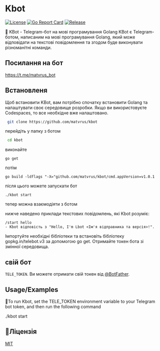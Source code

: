 # Kbot
[![License](https://img.shields.io/badge/license-MIT-blue.svg)](https://github.com/matvrus/kbot/blob/main/LICENSE)
[![Go Report Card](https://goreportcard.com/badge/github.com/matvrus/kbot)](https://goreportcard.com/report/github.com/matvrus/kbot)
[![Release](https://img.shields.io/github/release/matvrus/kbot.svg?style=flat-square)](https://github.com/matvrus/kbot/releases/latest)

🤖 
KBot - Telegram-бот на мові програмування Golang
KBot є Telegram-ботом, написаним на мові програмування Golang, який може відповідати на текстові повідомлення та згодом буде виконувати різноманітні команди.
## Посилання на бот
https://t.me/matvrus_bot
## Встановленя


Щоб встановити KBot, вам потрібно спочатку встановити Golang та налаштувати своє середовище розробки. Якщо ви використовуєте Codespaces, то все необхідне вже налаштовано.

```bash
 git clone https://github.com/matvrus/kbot
```
перейдіть у папку з ботом

```bash
 cd kbot
```
виконайте

    go get

потім

    go build -ldflags "-X="github.com/matvrus/kbot/cmd.appVersion=v1.0.1


після цього можете запускати бот
     
    ./kbot start

тепер можна взаємодіяти з ботом

нижче наведено приклади текстових повідомлень, які Kbot розуміє:

    /start hello 
    - Kbot відповість з "Hello, I'm Lbot <Ім'я відправника та версія>!".

Імпортуйте необхідні бібліотеки та встановіть бібліотеку gopkg.in/telebot.v3 за допомогою go get. Отримайте токен бота зі змінної середовища.
## свій бот
 `TELE_TOKEN`. Ви можете отримати свій токен від [@BotFather](https://t.me/BotFather).


## Usage/Examples

🤖To run Kbot, set the TELE_TOKEN environment variable to your Telegram bot token, and then run the following command

./kbot start

## 📝Ліцензія

[MIT](https://choosealicense.com/licenses/mit/)

